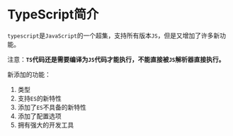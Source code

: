 # TypeScript简介

`typescript`是`JavaScript`的一个超集，支持所有版本`JS`，但是又增加了许多新功能。

注意：**`TS`代码还是需要编译为`JS`代码才能执行，不能直接被`JS`解析器直接执行。**



新添加的功能：

1. 类型
2. 支持`ES`的新特性
3. 添加了`ES`不具备的新特性
4. 添加了配置选项
5. 拥有强大的开发工具